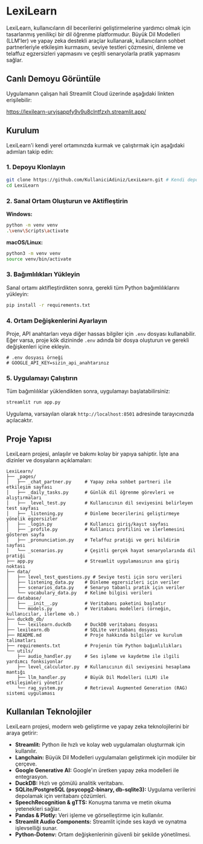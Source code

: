 # LexiLearn

LexiLearn, kullanıcıların dil becerilerini geliştirmelerine yardımcı olmak için tasarlanmış yenilikçi bir dil öğrenme platformudur. Büyük Dil Modelleri (LLM'ler) ve yapay zeka destekli araçlar kullanarak, kullanıcıların sohbet partnerleriyle etkileşim kurmasını, seviye testleri çözmesini, dinleme ve telaffuz egzersizleri yapmasını ve çeşitli senaryolarla pratik yapmasını sağlar.

## Canlı Demoyu Görüntüle

Uygulamanın çalışan hali Streamlit Cloud üzerinde aşağıdaki linkten erişilebilir:

https://lexilearn-urvjsappfy9v9u8clntfzxh.streamlit.app/

## Kurulum

LexiLearn'i kendi yerel ortamınızda kurmak ve çalıştırmak için aşağıdaki adımları takip edin:

### 1. Depoyu Klonlayın

```bash
git clone https://github.com/KullaniciAdiniz/LexiLearn.git # Kendi depo URL'nizi buraya ekleyin
cd LexiLearn
```

### 2. Sanal Ortam Oluşturun ve Aktifleştirin

**Windows:**

```bash
python -m venv venv
.\venv\Scripts\activate
```

**macOS/Linux:**

```bash
python3 -m venv venv
source venv/bin/activate
```

### 3. Bağımlılıkları Yükleyin

Sanal ortamı aktifleştirdikten sonra, gerekli tüm Python bağımlılıklarını yükleyin:

```bash
pip install -r requirements.txt
```

### 4. Ortam Değişkenlerini Ayarlayın

Proje, API anahtarları veya diğer hassas bilgiler için `.env` dosyası kullanabilir. Eğer varsa, proje kök dizininde `.env` adında bir dosya oluşturun ve gerekli değişkenleri içine ekleyin.

```
# .env dosyası örneği
# GOOGLE_API_KEY=sizin_api_anahtarınız
```

### 5. Uygulamayı Çalıştırın

Tüm bağımlılıklar yüklendikten sonra, uygulamayı başlatabilirsiniz:

```bash
streamlit run app.py
```

Uygulama, varsayılan olarak `http://localhost:8501` adresinde tarayıcınızda açılacaktır.

## Proje Yapısı

LexiLearn projesi, anlaşılır ve bakımı kolay bir yapıya sahiptir. İşte ana dizinler ve dosyaların açıklamaları:

```
LexiLearn/
├── _pages/
│   ├── _chat_partner.py     # Yapay zeka sohbet partneri ile etkileşim sayfası
│   ├── _daily_tasks.py      # Günlük dil öğrenme görevleri ve alıştırmaları
│   ├── _level_test.py       # Kullanıcının dil seviyesini belirleyen test sayfası
│   ├── _listening.py        # Dinleme becerilerini geliştirmeye yönelik egzersizler
│   ├── _login.py            # Kullanıcı giriş/kayıt sayfası
│   ├── _profile.py          # Kullanıcı profilini ve ilerlemesini gösteren sayfa
│   ├── _pronunciation.py    # Telaffuz pratiği ve geri bildirim sayfası
│   └── _scenarios.py        # Çeşitli gerçek hayat senaryolarında dil pratiği
├── app.py                   # Streamlit uygulamasının ana giriş noktası
├── data/
│   ├── level_test_questions.py # Seviye testi için soru verileri
│   ├── listening_data.py    # Dinleme egzersizleri için veriler
│   ├── scenarios_data.py    # Senaryo tabanlı pratik için veriler
│   └── vocabulary_data.py   # Kelime bilgisi verileri
├── database/
│   ├── __init__.py          # Veritabanı paketini başlatır
│   └── models.py            # Veritabanı modelleri (örneğin, kullanıcılar, ilerleme vb.)
├── duckdb_db/
│   └── lexilearn.duckdb     # DuckDB veritabanı dosyası
├── lexilearn.db             # SQLite veritabanı dosyası
├── README.md                # Proje hakkında bilgiler ve kurulum talimatları
├── requirements.txt         # Projenin tüm Python bağımlılıkları
└── utils/
    ├── audio_handler.py     # Ses işleme ve kaydetme ile ilgili yardımcı fonksiyonlar
    ├── level_calculator.py  # Kullanıcının dil seviyesini hesaplama mantığı
    ├── llm_handler.py       # Büyük Dil Modelleri (LLM) ile etkileşimleri yönetir
    └── rag_system.py        # Retrieval Augmented Generation (RAG) sistemi uygulaması
```

## Kullanılan Teknolojiler

LexiLearn projesi, modern web geliştirme ve yapay zeka teknolojilerini bir araya getirir:

*   **Streamlit:** Python ile hızlı ve kolay web uygulamaları oluşturmak için kullanılır.
*   **Langchain:** Büyük Dil Modelleri uygulamaları geliştirmek için modüler bir çerçeve.
*   **Google Generative AI:** Google'ın üretken yapay zeka modelleri ile entegrasyon.
*   **DuckDB:** Hızlı ve gömülü analitik veritabanı.
*   **SQLite/PostgreSQL (psycopg2-binary, db-sqlite3):** Uygulama verilerini depolamak için veritabanı çözümleri.
*   **SpeechRecognition & gTTS:** Konuşma tanıma ve metin okuma yetenekleri sağlar.
*   **Pandas & Plotly:** Veri işleme ve görselleştirme için kullanılır.
*   **Streamlit Audio Components:** Streamlit içinde ses kaydı ve oynatma işlevselliği sunar.
*   **Python-Dotenv:** Ortam değişkenlerinin güvenli bir şekilde yönetilmesi.

